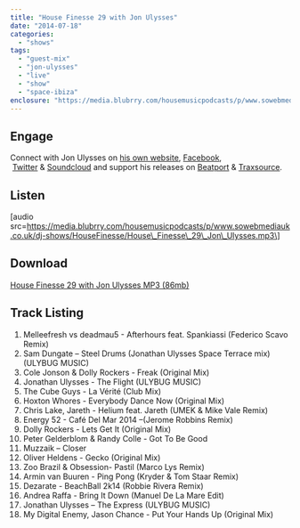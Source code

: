 ```yaml
---
title: "House Finesse 29 with Jon Ulysses"
date: "2014-07-18"
categories: 
  - "shows"
tags: 
  - "guest-mix"
  - "jon-ulysses"
  - "live"
  - "show"
  - "space-ibiza"
enclosure: "https://media.blubrry.com/housemusicpodcasts/p/www.sowebmediauk.co.uk/dj-shows/HouseFinesse/House_Finesse_29_Jon_Ulysses.mp3 0 audio/mpeg "
---
```


## Engage

Connect with Jon Ulysses on [his own website](https://www.jonathanulysses.co.uk), [Facebook](https://www.facebook.com/jonathanulysses1),  [Twitter](https://twitter.com/jonathanulysses) & [Soundcloud](https://soundcloud.com/jonathanulysses) and support his releases on [Beatport](https://www.beatport.com/artist/jonathan-ulysses/12992) & [Traxsource](https://www.traxsource.com/artist/22757/jonathan-ulysses).

## Listen

\[audio src=https://media.blubrry.com/housemusicpodcasts/p/www.sowebmediauk.co.uk/dj-shows/HouseFinesse/House\_Finesse\_29\_Jon\_Ulysses.mp3\]

## Download

[House Finesse 29 with Jon Ulysses MP3 (86mb)](https://media.blubrry.com/housemusicpodcasts/p/www.sowebmediauk.co.uk/dj-shows/HouseFinesse/House_Finesse_29_Jon_Ulysses.mp3)

## Track Listing

1. Melleefresh vs deadmau5 - Afterhours feat. Spankiassi (Federico Scavo Remix)
2. Sam Dungate – Steel Drums (Jonathan Ulysses Space Terrace mix) (ULYBUG MUSIC)
3. Cole Jonson & Dolly Rockers - Freak (Original Mix)
4. Jonathan Ulysses - The Flight (ULYBUG MUSIC)
5. The Cube Guys - La Vérité (Club Mix)
6. Hoxton Whores - Everybody Dance Now (Original Mix)
7. Chris Lake, Jareth - Helium feat. Jareth (UMEK & Mike Vale Remix)
8. Energy 52 - Café Del Mar 2014 –(Jerome Robbins Remix)
9. Dolly Rockers - Lets Get It (Original Mix)
10. Peter Gelderblom & Randy Colle - Got To Be Good
11. Muzzaik – Closer
12. Oliver Heldens - Gecko (Original Mix)
13. Zoo Brazil & Obsession- Pastil (Marco Lys Remix)
14. Armin van Buuren - Ping Pong (Kryder & Tom Staar Remix)
15. Dezarate - BeachBall 2k14 (Robbie Rivera Remix)
16. Andrea Raffa - Bring It Down (Manuel De La Mare Edit)
17. Jonathan Ulysses – The Express (ULYBUG MUSIC)
18. My Digital Enemy, Jason Chance - Put Your Hands Up (Original Mix)
